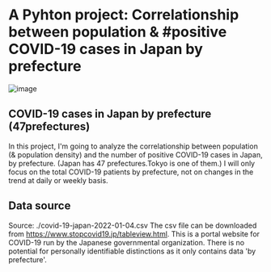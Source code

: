 # A Pyhton project: Correlationship between population & #positive COVID-19 cases in Japan by prefecture

![image](https://user-images.githubusercontent.com/40524432/194751564-6671d26d-00aa-416a-bbd8-d98c242c08cb.png)

## COVID-19 cases in Japan by prefecture (47prefectures)

In this project, I'm going to analyze the correlationship between population (& population density) and the
number of positive COVID-19 cases in Japan, by prefecture. (Japan has 47 prefectures.Tokyo is one of them.)
I will only focus on the total COVID-19 patients by prefecture, not on changes in the trend at daily or weekly
basis.

## Data source
Source: ./covid-19-japan-2022-01-04.csv
The csv file can be downloaded from https://www.stopcovid19.jp/tableview.html.
This is a portal website for COVID-19 run by the Japanese governmental organization.
There is no potential for personally identifiable distinctions as it only contains data 'by prefecture'.
